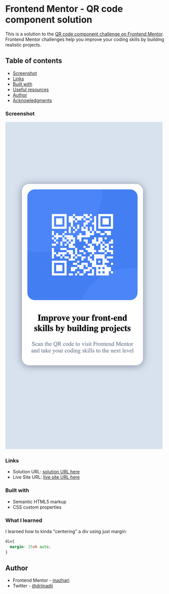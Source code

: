 # Frontend Mentor - QR code component solution

This is a solution to the [QR code component challenge on Frontend Mentor](https://www.frontendmentor.io/challenges/qr-code-component-iux_sIO_H). Frontend Mentor challenges help you improve your coding skills by building realistic projects. 

## Table of contents

  - [Screenshot](#screenshot)
  - [Links](#links)
  - [Built with](#built-with)
  - [Useful resources](#useful-resources)
- [Author](#author)
- [Acknowledgments](#acknowledgments)

### Screenshot

![screenshot](images/screenshot.png)

### Links

- Solution URL: [solution URL here](https://www.frontendmentor.io/solutions/qr-code-component-challenge-XOCRjAP8U)
- Live Site URL: [live site URL here](https://glittery-snickerdoodle-4ff232.netlify.app/)

### Built with

- Semantic HTML5 markup
- CSS custom properties

### What I learned

I learned how to kinda "centering" a div using just margin:

```css
div{
  margin: 25vh auto;
}
```

## Author

- Frontend Mentor - [mazhari](https://www.frontendmentor.io/profile/moelazhari)
- Twitter - [@driinadii](https://twitter.com/drii_nadii)
